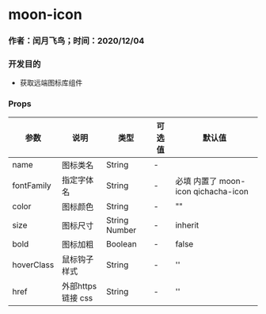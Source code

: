 # moon-icon

### 作者：闰月飞鸟；时间：2020/12/04
### 开发目的
- 获取远端图标库组件
 

### Props 
参数 |说明|类型|可选值|默认值
---|---|---|---|---
name|图标类名|String|-|
fontFamily|指定字体名|String |-|必填   内置了 moon-icon qichacha-icon
color|图标颜色|String|-|""
size|图标尺寸|String Number|-|inherit
bold|图标加粗|Boolean|-|false
hoverClass|鼠标钩子样式|String|-|''
href|外部https链接 css|String |-|''


 


